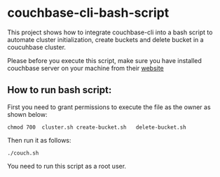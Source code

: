 # couchbase-cli-bash-script
This project shows how to integrate couchbase-cli into a bash script to automate cluster initialization, create buckets and delete bucket in a coucuhbase cluster.

Please before you execute this script, make sure you have installed couchbase server on your machine from their [website](https://www.couchbase.com/downloads)


## How to run bash script:    

First you need to grant permissions to execute the file as the owner as shown below:  

`chmod 700  cluster.sh create-bucket.sh   delete-bucket.sh` 

Then run it as follows: 

`./couch.sh`


You need to run this script as a root user.
  
  
  

